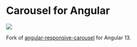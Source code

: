 # Carousel for Angular

<img src="https://badgen.net/bundlephobia/min/angular-responsive-carousel" />

Fork of [angular-responsive-carousel](https://www.npmjs.com/package/angular-responsive-carousel) for Angular 13.